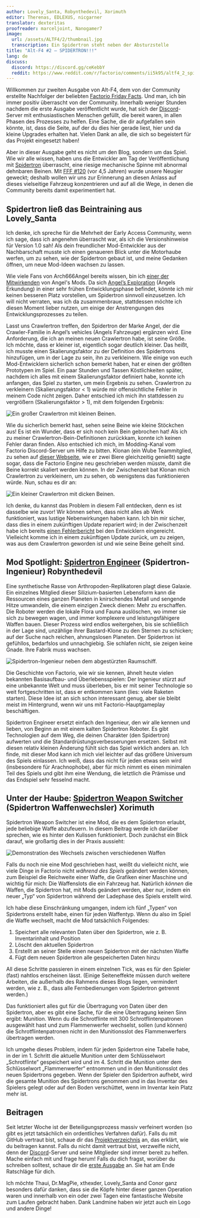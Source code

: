```yaml
---
author: Lovely_Santa, Robynthedevil, Xorimuth
editor: Therenas, EDLEXUS, nicgarner
translator: dexteritas
proofreader: marceljoint, Nanogamer7
image:
  url: /assets/ALTF4/2/thumbnail.jpg
  transcription: Ein Spidertron steht neben der Absturzstelle
title: "Alt-F4 #2 – SPIDERTRON!!!"
lang: de
discuss:
  discord: https://discord.gg/ceKebbY
  reddit: https://www.reddit.com/r/factorio/comments/ii5k95/altf4_2_spidertron/
---
```


Willkommen zur zweiten Ausgabe von Alt-F4, dem von der Community erstellte Nachfolger der beliebten [Factorio Friday Facts](https://factorio.com/blog/). Und man, ich bin immer positiv überrascht von der Community. Innerhalb weniger Stunden nachdem die erste Ausgabe veröffentlicht wurde, hat sich der [Discord](https://discord.gg/AsXAwyV)-Server mit enthusiastischen Menschen gefüllt, die bereit waren, in allen Phasen des Prozesses zu helfen. Eine Sache, die dir aufgefallen sein könnte, ist, dass die Seite, auf der du dies hier gerade liest, hier und da kleine Upgrades erhalten hat. Vielen Dank an alle, die sich so begeistert für das Projekt eingesetzt haben!

Aber in dieser Ausgabe geht es nicht um den Blog, sondern um das Spiel. Wie wir alle wissen, haben uns die Entwickler am Tag der Veröffentlichung mit [Spidertron](https://wiki.factorio.com/Spidertron) überrascht, eine riesige mechanische Spinne mit abnormal dehnbaren Beinen. Mit [FFF #120](https://www.factorio.com/blog/post/fff-120) (vor 4,5 Jahren) wurde unsere Neugier geweckt; deshalb wollen wir uns zur Erinnerung an diesen Anlass auf dieses vielseitige Fahrzeug konzentrieren und auf all die Wege, in denen die Community bereits damit experimentiert hat.

## Spidertron ließ das Beintraining aus <author>Lovely_Santa</author>

Ich denke, ich spreche für die Mehrheit der Early Access Community, wenn ich sage, dass ich angenehm überrascht war, als ich die Versionshinweise für Version 1.0 sah! Als dein freundlicher Mod-Entwickler aus der Nachbarschaft musste ich einen genaueren Blick unter die Motorhaube werfen, um zu sehen, wie der Spidertron gebaut ist, und meine Gedanken öffnen, um neue Mod-Ideen wachsen zu lassen.

Wie viele Fans von Arch666Angel bereits wissen, bin ich [einer der Mitwirkenden](https://forums.factorio.com/viewtopic.php?p=475786#p475786) von Angel's Mods. Da sich [Angel’s Exploration](https://mods.factorio.com/mod/angelsexploration) (Angels Erkundung) in einer sehr frühen Entwicklungsphase befindet, könnte ich mir keinen besseren Platz vorstellen, um Spidertron sinnvoll einzusetzen. Ich will nicht verraten, was ich da zusammenbraue, stattdessen möchte ich diesen Moment lieber nutzen, um einige der Anstrengungen des Entwicklungsprozesses zu teilen.

Lasst uns Crawlertron treffen, den Spidertron der Marke Angel, der die Crawler-Familie in Angel’s vehicles (Angels Fahrzeuge) ergänzen wird. Eine Anforderung, die ich an meinen neuen Crawlertron habe, ist seine Größe. Ich möchte, dass er kleiner ist, eigentlich sogar deutlich kleiner. Das heißt, ich musste einen Skalierungsfaktor zu der Definition des Spidertrons hinzufügen, um in der Lage zu sein, ihn zu verkleinern. Wie einige von euch Mod-Entwicklern sicherlich schon bemerkt haben, hat er einen der größten Prototypen im Spiel. Ein paar Stunden und Tassen Köstlichkeiten später, nachdem ich alles mit einem Skalierungsfaktor definiert habe, konnte ich anfangen, das Spiel zu starten, um mein Ergebnis zu sehen. Crawlertron zu verkleinern (Skalierungsfaktor < 1) würde mir offensichtliche Fehler in meinem Code nicht zeigen. Daher entschied ich mich ihn stattdessen zu vergrößern (Skalierungsfaktor > 1), mit dem folgenden Ergebnis:

![Ein großer Crawlertron mit kleinen Beinen.](/assets/ALTF4/2/crawlertron_large.png?raw=true)

Wie du sicherlich bemerkt hast, sehen seine Beine wie kleine Stöckchen aus! Es ist ein Wunder, dass er sich noch kein Bein gebrochen hat! Als ich zu meiner Crawlertron-Bein-Definitionen zurückkam, konnte ich keinen Fehler daran finden. Also entschied ich mich, im Modding-Kanal vom Factorio Discord-Server um Hilfe zu bitten. Klonan (ein Wube Teammitglied, zu sehen auf [dieser Webseite](https://factorio.com/game/about), wie er zwei Biere gleichzeitig genießt) sagte sogar, dass die Factorio Engine neu geschrieben werden müsste, damit die Beine korrekt skaliert werden können. In der Zwischenzeit bat Klonan mich Crawlertron zu verkleinern, um zu sehen, ob wenigstens das funktionieren würde. Nun, schau es dir an:

![Ein kleiner Crawlertron mit dicken Beinen.](/assets/ALTF4/2/crawlertron_tiny.png?raw=true)

Ich denke, du kannst das Problem in diesem Fall entdecken, denn es ist dasselbe wie zuvor! Wir können sehen, dass nicht alles ab Werk funktioniert, was lustige Nebenwirkungen haben kann. Ich bin mir sicher, dass dies in einem zukünftigen Update repariert wird; in der Zwischenzeit habe ich bereits [einen Fehlerbericht](https://forums.factorio.com/viewtopic.php?f=7&t=88180) bei den Entwicklern eingereicht. Vielleicht komme ich in einem zukünftigen Update zurück, um zu zeigen, was aus dem Crawlertron geworden ist und wie seine Beine geheilt sind.

## Mod Spotlight: [Spidertron Engineer](https://mods.factorio.com/mod/SpidertronEngineer)  (Spidertron-Ingenieur) <author>Robynthedevil</author>

Eine synthetische Rasse von Arthropoden-Replikatoren plagt diese Galaxie. Ein einzelnes Mitglied dieser Silizium-basierten Lebensform kann die Ressourcen eines ganzen Planeten in knirschendes Metall und sengende Hitze umwandeln, die einem einzigen Zweck dienen: Mehr zu erschaffen. Die Roboter werden die lokale Flora und Fauna auslöschen, wo immer sie sich zu bewegen wagen, und immer komplexere und leistungsfähigere Waffen bauen. Dieser Prozess wird endlos weitergehen, bis sie schließlich in der Lage sind, unzählige ihrer Bastard-Klone zu den Sternen zu schicken; auf der Suche nach reichen, ahnungslosen Planeten. Der Spidertron ist gefühllos, bedarfslos und unnachgiebig. Sie schlafen nicht, sie zeigen keine Gnade. Ihre Fabrik muss wachsen.

![Spidertron-Ingenieur neben dem abgestürzten Raumschiff.](/assets/ALTF4/2/SpidertronEngineer.png?raw=true)

Die Geschichte von Factorio, wie wir sie kennen, ähnelt heute vielen bekannten Basisaufbau- und Überlebensspielen: Der Ingenieur stürzt auf eine unbekannte Welt und muss überleben, bis er mit seiner Technologie so weit fortgeschritten ist, dass er entkommen kann (lies: viele Raketen starten). Diese Idee ist an sich schon interessant genug, aber sie bleibt meist im Hintergrund, wenn wir uns mit Factorio-Hauptgameplay beschäftigen.

Spidertron Engineer ersetzt einfach den Ingenieur, den wir alle kennen und lieben, von Beginn an mit einem kalten Spidertron Roboter. Es gibt Technologien auf dem Weg, die deinen Charakter (den Spidertron) aufwerten und die Standardrüstungsverbesserungen ersetzen. Selbst mit diesen relativ kleinen Änderung fühlt sich das Spiel wirklich anders an. Ich finde, mit dieser Mod kann ich mich viel leichter auf das größere Universum des Spiels einlassen. Ich weiß, dass das nicht für jeden etwas sein wird (insbesondere für Arachnophobe), aber für mich nimmt es einen minimalen Teil des Spiels und gibt ihm eine Wendung, die letztlich die Prämisse und das Endspiel sehr fesselnd macht.

## Unter der Haube: [Spidertron Weapon Switcher](https://mods.factorio.com/mod/SpidertronWeaponSwitcher)  (Spidertron Waffenwechsler) <author>Xorimuth</author>

Spidertron Weapon Switcher ist eine Mod, die es dem Spidertron erlaubt, jede beliebige Waffe abzufeuern. In diesem Beitrag werde ich darüber sprechen, wie es hinter den Kulissen funktioniert. Doch zunächst ein Blick darauf, wie großartig dies in der Praxis aussieht:

![Demonstration des Wechsels zwischen verschiedenen Waffen](/assets/ALTF4/2/SWS-demo-gif.gif?raw=true)

Falls du noch nie eine Mod geschrieben hast, weißt du vielleicht nicht, wie viele Dinge in Factorio nicht *während des Spiels* geändert werden können, zum Beispiel die Reichweite einer Waffe, die Grafiken einer Maschine und wichtig für mich: Die Waffenslots die ein Fahrzeug hat. Natürlich *können* die Waffen, die Spidertron hat, mit Mods geändert werden, aber nur, indem ein neuer „Typ“ von Spidertron während der Ladephase des Spiels erstellt wird.

Ich habe diese Einschränkung umgangen, indem ich fünf „Typen“ von Spidertrons erstellt habe, einen für jeden Waffentyp. Wenn du also im Spiel die Waffe wechselt, macht die Mod tatsächlich Folgendes:

1. Speichert alle relevanten Daten über den Spidertron, wie z. B. Inventarinhalt und Position
2. Löscht den aktuellen Spidertron
3. Erstellt an seiner Stelle einen neuen Spidertron mit der nächsten Waffe
4. Fügt dem neuen Spidertron alle gespeicherten Daten hinzu

All diese Schritte passieren in einem einzelnen Tick, was es für den Spieler (fast) nahtlos erscheinen lässt. (Einige Seiteneffekte müssen durch weitere Arbeiten, die außerhalb des Rahmens dieses Blogs liegen, vermindert werden, wie z. B., dass alle Fernbedienungen vom Spidertron getrennt werden.)

Das funktioniert alles gut für die Übertragung von Daten über den Spidertron, aber es gibt eine Sache, für die eine Übertragung keinen Sinn ergibt: Munition. Wenn du die Schrotflinte mit 300 Schrotflintenpatronen ausgewählt hast und zum Flammenwerfer wechselst, sollen (und können) die Schrotflintenpatronen nicht in den Munitionsslot des Flammenwerfers übertragen werden.

Ich umgehe dieses Problem, indem für jeden Spidertron eine Tabelle habe, in der im 1. Schritt die aktuelle Munition unter dem Schlüsselwort „Schrotflinte“ gespeichert wird und im 4. Schritt die Munition unter dem Schlüsselwort „Flammenwerfer“ entnommen und in den Munitionsslot des neuen Spidertrons gegeben. Wenn der Spieler den Spidertron aufhebt, wird die gesamte Munition des Spidertrons genommen und in das Inventar des Spielers gelegt oder auf den Boden verschüttet, wenn im Inventar kein Platz mehr ist.

## Beitragen

Seit letzter Woche ist der Beteiligungsprozess massiv verfeinert worden (so gibt es jetzt tatsächlich ein ordentliches Verfahren dafür). Falls du mit GitHub vertraut bist, schaue dir das [Projektverzeichnis](https://github.com/AlternativeFFFF/Alt-F4) an, das erklärt, wie du beitragen kannst. Falls du nicht damit vertraut bist, verzweifle nicht, denn der [Discord](https://discord.gg/AsXAwyV)-Server und seine Mitglieder sind immer bereit zu helfen. Mache einfach mit und frage herum! Falls du dich fragst, worüber du schreiben solltest, schaue dir die [erste Ausgabe](https://alt-f4.blog/de/ALTF4-1) an. Sie hat am Ende Ratschläge für dich.

Ich möchte Thaui, Dr.MagPie, xthexder, Lovely_Santa and Conor ganz besonders dafür danken, dass sie die Köpfe hinter dieser ganzen Operation waren und innerhalb von ein oder zwei Tagen eine fantastische Website zum Laufen gebracht haben. Dank Landmine haben wir jetzt auch ein Logo und andere Dinge!